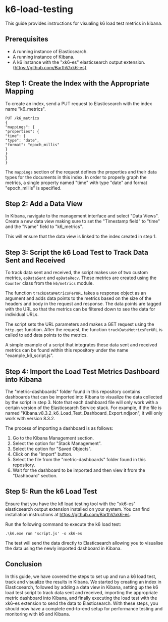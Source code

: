 # k6-load-testing

This guide provides instructions for visualing k6 load test metrics in kibana.

## Prerequisites

- A running instance of Elasticsearch.
- A running instance of Kibana.
- A k6 instance with the "xk6-es" elasticsearch output extension.
{https://github.com/BarthV/xk6-es}


## Step 1: Create the Index with the Appropriate Mapping
To create an index, send a PUT request to Elasticsearch with the index name "k6_metrics".

```
PUT /k6_metrics
{
"mappings": {
"properties": {
"time": {
"type": "date",
"format": "epoch_millis"
}
}
}
}
```

The `mappings` section of the request defines the properties and their data types for the documents in this index. In order to properly graph the metrics, a single property named "time" with type "date" and format "epoch_millis" is specified.


## Step 2: Add a Data View
In Kibana, navigate to the management interface and select "Data Views". 
Create a new data view making sure to set the "Timestamp field" to "time" and the "Name" field to "k6_metrics". 

This will ensure that the data view is linked to the index created in step 1.


## Step 3: Script the k6 Load Test to Track Data Sent and Received
To track data sent and received, the script makes use of two custom metrics, `epDataSent` and `epDataRecv`. These metrics are created using the `Counter` class from the `k6/metrics` module.

The function `trackDataMetricsPerURL` takes a response object as an argument and adds data points to the metrics based on the size of the headers and body in the request and response. The data points are tagged with the URL so that the metrics can be filtered down to see the data for individual URLs.

The script sets the URL parameters and makes a GET request using the `http.get` function. After the request, the function `trackDataMetricsPerURL` is called to add data points to the metrics.

A simple example of a script that integrates these data sent and received metrics can be found within this repository under the name "example_k6_script.js".


## Step 4: Import the Load Test Metrics Dashboard into Kibana
The "metric-dashboards" folder found in this repository contains dashboards that can be imported into Kibana to visualize the data collected by the script in step 3. Note that each dashboard file will only work with a certain version of the Elasticsearch Service stack. For example, if the file is named "Kibana.v8.3.2_k6_Load_Test_Dashboard_Export.ndjson", it will only work with version 8.3.2.

The process of importing a dashboard is as follows:

1. Go to the Kibana Management section.
2. Select the option for "Stack Management".
3. Select the option for "Saved Objects".
4. Click on the "Import" button.
5. Select the file from the "metric-dashboards" folder found in this repository.
6. Wait for the dashboard to be imported and then view it from the "Dashboard" section.

## Step 5: Run the k6 Load Test
Ensure that you have the k6 load testing tool with the "xk6-es" elasticsearch output extension installed on your system. You can find installation instructions at https://github.com/BarthV/xk6-es.

Run the following command to execute the k6 load test:

```
.\k6.exe run 'script.js' -o xk6-es 
```

The test will send the data directly to Elasticsearch allowing you to visualise the data using the newly imported dashboard in Kibana.


## Conclusion
In this guide, we have covered the steps to set up and run a k6 load test, track and visualize the results in Kibana. We started by creating an index in Elasticsearch, followed by adding a data view in Kibana, setting up the k6 load test script to track data sent and received, importing the appropriate metric dashboard into Kibana, and finally executing the load test with the xk6-es extension to send the data to Elasticsearch. With these steps, you should now have a complete end-to-end setup for performance testing and monitoring with k6 and Kibana.